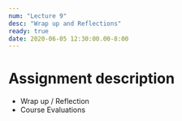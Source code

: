 ```yaml
---
num: "Lecture 9"
desc: "Wrap up and Reflections"
ready: true
date: 2020-06-05 12:30:00.00-8:00
---
```


# Assignment description

* Wrap up / Reflection
* Course Evaluations

